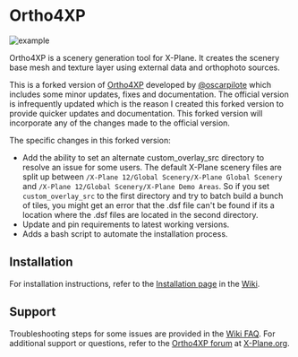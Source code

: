 # Ortho4XP
![example](https://github.com/shred86/Ortho4XP/assets/32663154/f06ebfe5-ba1d-4f05-9439-8e569bd99ef5)

Ortho4XP is a scenery generation tool for X-Plane. It creates the scenery base mesh and texture layer using external data and orthophoto sources.

This is a forked version of [Ortho4XP](https://github.com/oscarpilote/Ortho4XP) developed by [@oscarpilote](https://github.com/oscarpilote) which includes some minor updates, fixes and documentation. The official version is infrequently updated which is the reason I created this forked version to provide quicker updates and documentation. This forked version will incorporate any of the changes made to the official version.

The specific changes in this forked version:
* Add the ability to set an alternate custom_overlay_src directory to resolve an issue for some users. The default X-Plane scenery files are split up between `/X-Plane 12/Global Scenery/X-Plane Global Scenery` and `/X-Plane 12/Global Scenery/X-Plane Demo Areas`. So if you set `custom_overlay_src` to the first directory and try to batch build a bunch of tiles, you might get an error that the .dsf file can't be found if its a location where the .dsf files are located in the second directory.
* Update and pin requirements to latest working versions.
* Adds a bash script to automate the installation process.

## Installation

For installation instructions, refer to the [Installation page](https://github.com/shred86/Ortho4XP/wiki/Installation) in the [Wiki](https://github.com/shred86/Ortho4XP/wiki).

## Support

Troubleshooting steps for some issues are provided in the [Wiki FAQ](https://github.com/shred86/Ortho4XP/wiki/FAQ). For additional support or questions, refer to the [Ortho4XP forum](https://forums.x-plane.org/index.php?/forums/forum/322-ortho4xp/) at [X-Plane.org](https://forums.x-plane.org).

